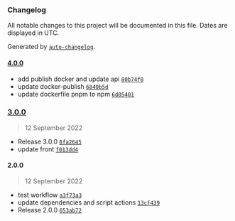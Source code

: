 ### Changelog

All notable changes to this project will be documented in this file. Dates are displayed in UTC.

Generated by [`auto-changelog`](https://github.com/CookPete/auto-changelog).

#### [4.0.0](https://github.com/ymerej-noyorb/esgi-ci-cd/compare/3.0.0...4.0.0)

- add publish docker and update api [`80b74f8`](https://github.com/ymerej-noyorb/esgi-ci-cd/commit/80b74f8c3440f2b0c3af420330109d963f6c580a)
- update docker-publish [`6840b5d`](https://github.com/ymerej-noyorb/esgi-ci-cd/commit/6840b5dd10b49c71dd1dbc0c1ac479b1cf4918fa)
- update dockerfile pnpm to npm [`6d05401`](https://github.com/ymerej-noyorb/esgi-ci-cd/commit/6d054019c7e8bfdc430d0c2d3ff3563359e42216)

### [3.0.0](https://github.com/ymerej-noyorb/esgi-ci-cd/compare/2.0.0...3.0.0)

> 12 September 2022

- Release 3.0.0 [`8fa2645`](https://github.com/ymerej-noyorb/esgi-ci-cd/commit/8fa2645ff5341551be2c6b0e2eacab7197c373f3)
- update front [`f013dd4`](https://github.com/ymerej-noyorb/esgi-ci-cd/commit/f013dd47d6e41dd280fa8d04054ccdfb1e28d6f9)

#### 2.0.0

> 12 September 2022

- test workflow [`a3f73a3`](https://github.com/ymerej-noyorb/esgi-ci-cd/commit/a3f73a34e2687c33194d6d637c5361bb3c80b579)
- update dependencies and script actions [`13cf439`](https://github.com/ymerej-noyorb/esgi-ci-cd/commit/13cf439c2d1649888fffb256fa9f84990d454ec0)
- Release 2.0.0 [`653ab72`](https://github.com/ymerej-noyorb/esgi-ci-cd/commit/653ab72e80422d5688709d6c91cde6c61c468cc1)
